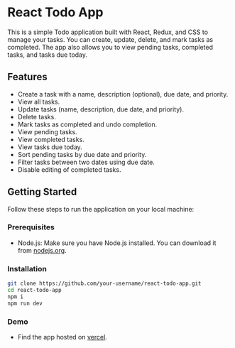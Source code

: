# React Todo App

This is a simple Todo application built with React, Redux, and CSS to manage your tasks. You can create, update, delete, and mark tasks as completed. The app also allows you to view pending tasks, completed tasks, and tasks due today.

## Features

- Create a task with a name, description (optional), due date, and priority.
- View all tasks.
- Update tasks (name, description, due date, and priority).
- Delete tasks.
- Mark tasks as completed and undo completion.
- View pending tasks.
- View completed tasks.
- View tasks due today.
- Sort pending tasks by due date and priority.
- Filter tasks between two dates using due date.
- Disable editing of completed tasks.

## Getting Started

Follow these steps to run the application on your local machine:

### Prerequisites

- Node.js: Make sure you have Node.js installed. You can download it from [nodejs.org](https://nodejs.org/).

### Installation

```bash
git clone https://github.com/your-username/react-todo-app.git
cd react-todo-app
npm i
npm run dev
```

### Demo

- Find the app hosted on [vercel](https://todo-app-redux-orpin.vercel.app/).
